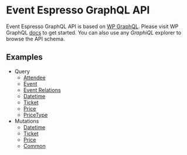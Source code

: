 # Event Espresso GraphQL API

Event Espresso GraphQL API is based on [WP GraphQL](https://github.com/wp-graphql). Please visit WP GraphQL [docs](https://docs.wpgraphql.com/) to get started. You can also use any _GraphiQL_ explorer to browse the API schema.

## Examples

-   Query
    -   [Attendee](./query/attendee.md)
    -   [Event](./query/event.md)
    -   [Event Relations](./query/eventRelations.md)
    -   [Datetime](./query/datetime.md)
    -   [Ticket](./query/ticket.md)
    -   [Price](./query/price.md)
    -   [PriceType](./query/priceType.md)
-   Mutations
    -   [Datetime](./mutations/datetime.md)
    -   [Ticket](./mutations/ticket.md)
    -   [Price](./mutations/price.md)
    -   [Common](./mutations/common.md)
